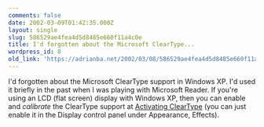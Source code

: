```yaml
---
comments: false
date: 2002-03-09T01:42:35.000Z
layout: single
slug: 586529ae4fea4d5d8485e660f11a4c0e
title: I'd forgotten about the Microsoft ClearType...
wordpress_id: 8
old_link: 'https://adrianba.net/2002/03/08/586529ae4fea4d5d8485e660f11a4c0e/'
---
```

I'd forgotten about the Microsoft ClearType support in Windows XP.
I'd used it briefly in the past when I was playing with Microsoft
Reader. If you're using an LCD (flat screen) display with Windows
XP, then you can enable and _calibrate_ the ClearType
support at
[
Activating ClearType](http://www.microsoft.com/typography/cleartype/cleartypeactivate.htm?fname=%20&fsize=) (you can just enable it in the
Display control panel under Appearance, Effects).

